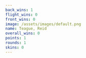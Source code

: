 ```yaml
---
back_wins: 1
flight_wins: 0
front_wins: 0
image: /assets/images/default.png
name: Teague, Reid
overall_wins: 0
points: 1
rounds: 1
skins: 0
---
```

